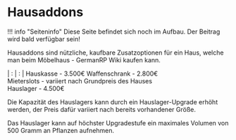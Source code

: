 # Hausaddons

!!! info "Seiteninfo" 
      Diese Seite befindet sich noch im Aufbau. Der Beitrag wird bald verfügbar sein!

Hausaddons sind nützliche, kaufbare Zusatzoptionen für ein Haus, welche man beim Möbelhaus - GermanRP Wiki kaufen kann.

| : | : |
Hauskasse - 3.500€
Waffenschrank - 2.800€		
Mieterslots - variiert nach Grundpreis des Hauses		
Hauslager - 4.500€

Die Kapazität des Hauslagers kann durch ein Hauslager-Upgrade erhöht werden, der Preis dafür variiert nach bereits vorhandener Größe.

Das Hauslager kann auf höchster Upgradestufe ein maximales Volumen von 500 Gramm an Pflanzen aufnehmen.
